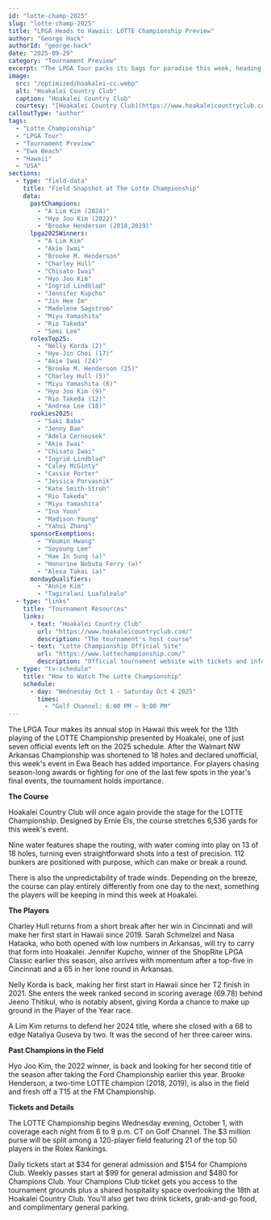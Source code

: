 ```yaml
---
id: "lotte-champ-2025"
slug: "lotte-champ-2025"
title: "LPGA Heads to Hawaii: LOTTE Championship Preview"
author: "George Hack"
authorId: "george-hack"
date: "2025-09-29"
category: "Tournament Preview"
excerpt: "The LPGA Tour packs its bags for paradise this week, heading to Ewa Beach for the 13th playing of the LOTTE Championship presented by Hoakalei."
image:
  src: "/optimized/hoakalei-cc.webp"
  alt: "Hoakalei Country Club"
  caption: "Hoakalei Country Club"
  courtesy: "[Hoakalei Country Club](https://www.hoakaleicountryclub.com/)"
calloutType: "author"
tags:
  - "Lotte Championship"
  - "LPGA Tour"
  - "Tournament Preview"
  - "Ewa Beach"
  - "Hawaii"
  - "USA"
sections:
  - type: "field-data"
    title: "Field Snapshot at The Lotte Championship"
    data:
      pastChampions:
        - "A Lim Kim (2024)"
        - "Hyo Joo Kim (2022)"
        - "Brooke Henderson (2018,2019)"
      lpga2025Winners:
        - "A Lim Kim"
        - "Akie Iwai"
        - "Brooke M. Henderson"
        - "Charley Hull"
        - "Chisato Iwai"
        - "Hyo Joo Kim"
        - "Ingrid Lindblad"
        - "Jennifer Kupcho"
        - "Jin Hee Im"
        - "Madelene Sagstrom"
        - "Miyu Yamashita"
        - "Rio Takeda"
        - "Somi Lee"
      rolexTop25:
        - "Nelly Korda (2)"
        - "Hye-Jin Choi (17)"
        - "Akie Iwai (24)"
        - "Brooke M. Henderson (25)"
        - "Charley Hull (5)"
        - "Miyu Yamashita (6)"
        - "Hyo Joo Kim (9)"
        - "Rio Takeda (12)"
        - "Andrea Lee (18)"
      rookies2025:
        - "Saki Baba"
        - "Jenny Bae"
        - "Adela Cernousek"
        - "Akie Iwai"
        - "Chisato Iwai"
        - "Ingrid Lindblad"
        - "Caley McGinty"
        - "Cassie Porter"
        - "Jessica Porvasnik"
        - "Kate Smith-Stroh"
        - "Rio Takeda"
        - "Miyu Yamashita"
        - "Ina Yoon"
        - "Madison Young"
        - "Yahui Zhang"
      sponsorExemptions:
        - "Youmin Hwang"
        - "Soyoung Lee"
        - "Hae In Sung (a)"
        - "Honorine Nobuta Ferry (a)"
        - "Alexa Takai (a)"
      mondayQualifiers:
        - "Annie Kim"
        - "Tagiralani Luafalealo"
  - type: "links"
    title: "Tournament Resources"
    links:
      - text: "Hoakalei Country Club"
        url: "https://www.hoakaleicountryclub.com/"
        description: "The tournament's host course"
      - text: "Lotte Championship Official Site"
        url: "https://www.lottechampionship.com/"
        description: "Official tournament website with tickets and information"
  - type: "tv-schedule"
    title: "How to Watch The Lotte Championship"
    schedule:
      - day: "Wednesday Oct 1 - Saturday Oct 4 2025"
        times:
          - "Golf Channel: 6:00 PM – 9:00 PM"
---
```


The LPGA Tour makes its annual stop in Hawaii this week for the 13th playing of the LOTTE Championship presented by Hoakalei, one of just seven official events left on the 2025 schedule. After the Walmart NW Arkansas Championship was shortened to 18 holes and declared unofficial, this week's event in Ewa Beach has added importance. For players chasing season-long awards or fighting for one of the last few spots in the year's final events, the tournament holds importance.

**The Course**

Hoakalei Country Club will once again provide the stage for the LOTTE Championship. Designed by Ernie Els, the course stretches 6,536 yards for this week's event.

Nine water features shape the routing, with water coming into play on 13 of 18 holes, turning even straightforward shots into a test of precision. 112 bunkers are positioned with purpose, which can make or break a round.

There is also the unpredictability of trade winds. Depending on the breeze, the course can play entirely differently from one day to the next, something the players will be keeping in mind this week at Hoakalei.

**The Players**

Charley Hull returns from a short break after her win in Cincinnati and will make her first start in Hawaii since 2019. Sarah Schmelzel and Nasa Hataoka, who both opened with low numbers in Arkansas, will try to carry that form into Hoakalei. Jennifer Kupcho, winner of the ShopRite LPGA Classic earlier this season, also arrives with momentum after a top-five in Cincinnati and a 65 in her lone round in Arkansas.

Nelly Korda is back, making her first start in Hawaii since her T2 finish in 2021. She enters the week ranked second in scoring average (69.78) behind Jeeno Thitikul, who is notably absent, giving Korda a chance to make up ground in the Player of the Year race.

A Lim Kim returns to defend her 2024 title, where she closed with a 68 to edge Nataliya Guseva by two. It was the second of her three career wins.

**Past Champions in the Field**

Hyo Joo Kim, the 2022 winner, is back and looking for her second title of the season after taking the Ford Championship earlier this year. Brooke Henderson, a two-time LOTTE champion (2018, 2019), is also in the field and fresh off a T15 at the FM Championship.

**Tickets and Details**

The LOTTE Championship begins Wednesday evening, October 1, with coverage each night from 6 to 9 p.m. CT on Golf Channel. The $3 million purse will be split among a 120-player field featuring 21 of the top 50 players in the Rolex Rankings.

Daily tickets start at $34 for general admission and $154 for Champions Club. Weekly passes start at $99 for general admission and $480 for Champions Club. Your Champions Club ticket gets you access to the tournament grounds plus a shared hospitality space overlooking the 18th at Hoakalei Country Club. You'll also get two drink tickets, grab-and-go food, and complimentary general parking.
